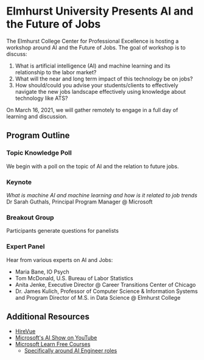 # Elmhurst University Presents AI and the Future of Jobs

The Elmhurst College Center for Professional Excellence is hosting a workshop around AI and the Future of Jobs. The goal of workshop is to discuss:
1.	What is artificial intelligence (AI) and machine learning and its relationship to the labor market?
2.	What will the near and long term impact of this technology be on jobs?
3.	How should/could you advise your students/clients to effectively navigate the new jobs landscape effectively using knowledge about technology like ATS?

On March 16, 2021, we will gather remotely to engage in a full day of learning and discussion.

## Program Outline

### Topic Knowledge Poll

We begin with a poll on the topic of AI and the relation to future jobs.

### Keynote

_What is machine AI and machine learning and how is it related to job trends_   
Dr Sarah Guthals, Principal Program Manager @ Microsoft

### Breakout Group

Participants generate questions for panelists

### Expert Panel 

Hear from various experts on AI and Jobs:
- Maria Bane, IO Psych
- Tom McDonald, U.S. Bureau of Labor Statistics
- Anita Jenke, Executive Director @ Career Transitions Center of Chicago
- Dr. James Kulich, Professor of Computer Science & Information Systems and Program Director of M.S. in Data Science @ Elmhurst College

## Additional Resources

- [HireVue](https://www.hirevue.com/)
- [Microsoft's AI Show on YouTube](https://www.youtube.com/playlist?list=PLlrxD0HtieHi0mwteKBOfEeOYf0LJU4O1)
- [Microsoft Learn Free Courses](https://docs.microsoft.com/learn)
  - [Specifically around AI Engineer roles](https://docs.microsoft.com/en-us/learn/browse/?roles=ai-engineer)
